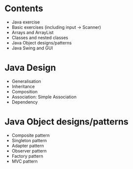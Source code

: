 # Contents
- Java exercise 
- Basic exercises (including input -> Scanner)
- Arrays and ArrayList
- Classes and nested classes
- Java Object designs/patterns
- Java Swing and GUI 

# Java Design
- Generalisation
- Inheritance
- Composition
- Association: Simple Association
- Dependency

# Java Object designs/patterns
- Composite pattern
- Singleton pattern
- Adapter pattern
- Observer pattern
- Factory pattern
- MVC pattern

